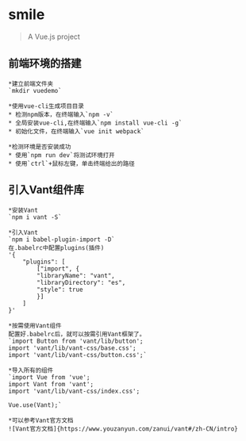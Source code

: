 # smile

> A Vue.js project

## 前端环境的搭建
    *建立前端文件夹
    `mkdir vuedemo`

    *使用vue-cli生成项目目录
    * 检测npm版本，在终端输入`npm -v`
    * 全局安装vue-cli,在终端输入`npm install vue-cli -g`
    * 初始化文件，在终端输入`vue init webpack`

    *检测环境是否安装成功
    * 使用`npm run dev`将测试环境打开
    * 使用`ctrl`+鼠标左键，单击终端给出的路径

## 引入Vant组件库
    *安装Vant
    `npm i vant -S`

    *引入Vant
    `npm i babel-plugin-import -D`
    在.babelrc中配置plugins(插件)
    '{
        "plugins": [
            ["import", {
            "libraryName": "vant",
            "libraryDirectory": "es",
            "style": true
            }]
        ]
    }'

    *按需使用Vant组件
    配置好.babelrc后，就可以按需引用Vant框架了。
    `import Button from 'vant/lib/button';
    import 'vant/lib/vant-css/base.css';
    import 'vant/lib/vant-css/button.css';`

    *导入所有的组件
    `import Vue from 'vue';
    import Vant from 'vant';
    import 'vant/lib/vant-css/index.css';

    Vue.use(Vant);`
    
    *可以参考Vant官方文档
    ![Vant官方文档]{https://www.youzanyun.com/zanui/vant#/zh-CN/intro}


